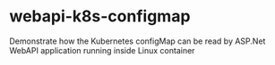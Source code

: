 # webapi-k8s-configmap
Demonstrate how the Kubernetes configMap can be read by ASP.Net WebAPI application running inside Linux container
